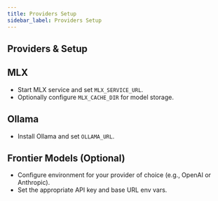 ```yaml
---
title: Providers Setup
sidebar_label: Providers Setup
---
```


## Providers & Setup

## MLX

- Start MLX service and set `MLX_SERVICE_URL`.
- Optionally configure `MLX_CACHE_DIR` for model storage.

## Ollama

- Install Ollama and set `OLLAMA_URL`.

## Frontier Models (Optional)

- Configure environment for your provider of choice (e.g., OpenAI or Anthropic).
- Set the appropriate API key and base URL env vars.
